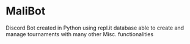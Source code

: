 # MaliBot
Discord Bot created in Python using repl.it database able to create and manage tournaments with many other Misc. functionalities
